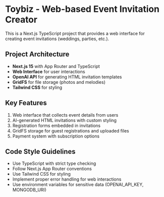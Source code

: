 <!-- Use this file to provide workspace-specific custom instructions to Copilot. For more details, visit https://code.visualstudio.com/docs/copilot/copilot-customization#_use-a-githubcopilotinstructionsmd-file -->

# Toybiz - Web-based Event Invitation Creator

This is a Next.js TypeScript project that provides a web interface for creating event invitations (weddings, parties, etc.).

## Project Architecture

- **Next.js 15** with App Router and TypeScript
- **Web Interface** for user interactions
- **OpenAI API** for generating HTML invitation templates
- **GridFS** for file storage (photos and melodies)
- **Tailwind CSS** for styling

## Key Features

1. Web interface that collects event details from users
2. AI-generated HTML invitations with custom styling
3. Registration forms embedded in invitations
4. GridFS storage for guest registrations and uploaded files
5. Payment system with subscription options

## Code Style Guidelines

- Use TypeScript with strict type checking
- Follow Next.js App Router conventions
- Use Tailwind CSS for styling
- Implement proper error handling for web interactions
- Use environment variables for sensitive data (OPENAI_API_KEY, MONGODB_URI)
